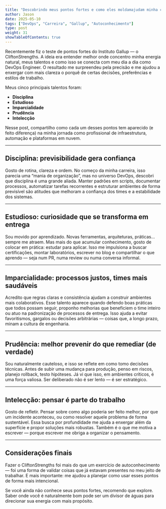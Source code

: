 ```yaml
---
title: "Descobrindo meus pontos fortes e como eles moldamajudam minha carreira em DevOps"
author: Jason
date: 2025-05-10
tags: ["DevOps", "Carreira", "Gallup", "Autoconhecimento"]
type: post
weight: 31
showTableOfContents: true
---
```


Recentemente fiz o teste de pontos fortes do Instituto Gallup — o CliftonStrengths. A ideia era entender melhor onde concentro minha energia natural, meus talentos e como isso se conecta com meu dia a dia como DevOps Engineer. O resultado me surpreendeu pela precisão e me ajudou a enxergar com mais clareza o porquê de certas decisões, preferências e estilos de trabalho.

Meus cinco principais talentos foram:

- **Disciplina**  
- **Estudioso**  
- **Imparcialidade**  
- **Prudência**  
- **Intelecção**  

Nesse post, compartilho como cada um desses pontos tem aparecido (e feito diferença) na minha jornada como profissional de infraestrutura, automação e plataformas em nuvem.

---

## Disciplina: previsibilidade gera confiança

Gosto de rotina, clareza e ordem. No começo da minha carreira, isso parecia uma “mania de organização”, mas no universo DevOps, descobri que disciplina é uma grande aliada. Manter padrões em scripts, documentar processos, automatizar tarefas recorrentes e estruturar ambientes de forma previsível são atitudes que melhoram a confiança dos times e a estabilidade dos sistemas.

---

## Estudioso: curiosidade que se transforma em entrega

Sou movido por aprendizado. Novas ferramentas, arquiteturas, práticas... sempre me atraem. Mas mais do que acumular conhecimento, gosto de colocar em prática: estudar para aplicar. Isso me impulsiona a buscar certificações, montar laboratórios, escrever no blog e compartilhar o que aprendo — seja num PR, numa review ou numa conversa informal.

---

## Imparcialidade: processos justos, times mais saudáveis

Acredito que regras claras e consistência ajudam a construir ambientes mais colaborativos. Esse talento aparece quando defendo boas práticas que todos possam seguir, proponho melhorias que beneficiem o time inteiro ou atuo na padronização de processos de entrega. Isso ajuda a evitar favoritismos, gargalos ou decisões arbitrárias — coisas que, a longo prazo, minam a cultura de engenharia.

---

## Prudência: melhor prevenir do que remediar (de verdade)

Sou naturalmente cauteloso, e isso se reflete em como tomo decisões técnicas. Antes de subir uma mudança para produção, penso em riscos, planejo rollback, testo hipóteses. Já vi que isso, em ambientes críticos, é uma força valiosa. Ser deliberado não é ser lento — é ser estratégico.

---

## Intelecção: pensar é parte do trabalho

Gosto de refletir. Pensar sobre como algo poderia ser feito melhor, por que um incidente aconteceu, ou como resolver aquele problema de forma sustentável. Essa busca por profundidade me ajuda a enxergar além da superfície e propor soluções mais robustas. Também é o que me motiva a escrever — porque escrever me obriga a organizar o pensamento.

---

## Considerações finais

Fazer o CliftonStrengths foi mais do que um exercício de autoconhecimento — foi uma forma de validar coisas que já estavam presentes no meu jeito de trabalhar. E mais importante: me ajudou a planejar como usar esses pontos de forma mais intencional.

Se você ainda não conhece seus pontos fortes, recomendo que explore. Saber onde você é naturalmente bom pode ser um divisor de águas para direcionar sua energia com mais propósito.
